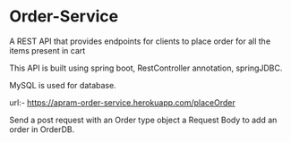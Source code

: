 # Order-Service
A REST API that provides endpoints for clients to place order for all the items present in cart

This API is built using spring boot, RestController annotation, springJDBC.

MySQL is used for database.

url:- https://apram-order-service.herokuapp.com/placeOrder

Send a post request with an Order type object a Request Body to add an order in OrderDB.
